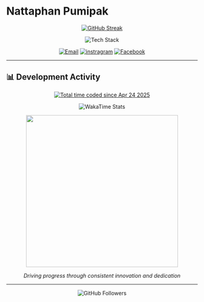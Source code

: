 <p align="center">
  <h1>Nattaphan Pumipak</h1>
  
</p>

<p align="center">
  <a href="https://github.com/tik-04"><img src="https://git-hub-streak-stats.vercel.app?user=tik-04&theme=transparent&hide_border=true&locale=th&date_format=j%20M%5B%20Y%5D&card_width=509&background=00000000&fire=ff6bcb&ring=00eaff&currStreakNum=d4e4ff&sideNums=d4e4ff&currStreakLabel=00eaff&sideLabels=d4e4ff" alt="GitHub Streak"></a>
</p>

<p align="center">
  <img src="https://skillicons.dev/icons?i=js,python,ts,golang,nodejs,bun,react,tailwind,mysql,express" alt="Tech Stack">
</p>

<p align="center">
  <a href="mailto:natthaphan0074@gmail.com" target="_blank"><img src="https://img.shields.io/badge/Gmail-D14836?logo=gmail&logoColor=white" alt="Email"></a>
  <a href="https://www.instagram.com/nptik._/" target="_blank"><img src="https://img.shields.io/badge/Instagram-%23E4405F.svg?logo=Instagram&logoColor=white" alt="instragram"></a>
  <a href="https://www.facebook.com/nattaphan.pumipak/" target="_blank"><img src="https://img.shields.io/badge/Facebook-%231877F2.svg?logo=Facebook&logoColor=white" alt="Facebook"></a>
</a>

</p>

---

## 📊 Development Activity

<p align="center">
<a href="https://wakatime.com/@583918a9-2aea-4476-b021-1899dd8a17ac"><img src="https://wakatime.com/badge/user/583918a9-2aea-4476-b021-1899dd8a17ac.svg" alt="Total time coded since Apr 24 2025" /></a>
</p>

<p align="center">
  <img src="https://github-readme-stats.vercel.app/api/wakatime?username=tik04&theme=transparent&layout=compact&hide_border=true&bg_color=00000000&title_color=00eaff&text_color=d4e4ff&icon_color=ff6bcb" alt="WakaTime Stats">
</p>

<p align="center">
  <img src="https://wakatime.com/share/@tik04/3f856a09-b614-4431-abee-1003a3c9f331.svg" width="400">
</p>

<p align="center">
  <em>Driving progress through consistent innovation and dedication</em>
</p>

---

<p align="center">
  <img src="https://img.shields.io/github/followers/tik-04?label=Followers&style=social" alt="GitHub Followers">
</p>
